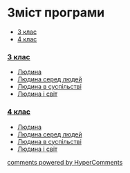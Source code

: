 <div id="hypercomments_widget" class="js-hypercomments-widget invisible"></div>

# Зміст програми

<div>
  <!-- Nav tabs -->
  <ul class="nav nav-tabs" role="tablist">
    <li role="presentation" class="active"><a href="#home" aria-controls="home" role="tab" data-toggle="tab">3 клас</a></li>
    <li role="presentation"><a href="#menu1" aria-controls="menu1" role="tab" data-toggle="tab">4 клас</a></li>
  </ul>
  <!-- Tab panes -->
  <div class="tab-content">
    <div role="tabpanel" class="tab-pane active" id="home"><h3><a href="http://worldmon34-new.ed-era.com/3/3_klas.html">3 клас</a></h3>
<ul type="disc">
<li><a href="http://worldmon34-new.ed-era.com/3/lyduna.html">Людина</a></li>
<li><a href="http://worldmon34-new.ed-era.com/3/lyduna_s.html">Людина серед людей</a></li>
<li><a href="http://worldmon34-new.ed-era.com/3/lyduna_v_susp.html">Людина в суспільстві</a></li>
<li><a href="http://worldmon34-new.ed-era.com/3/lyduna_i_svit.html">Людина і світ</a></li>
</ul>
</div>
<div role="tabpanel" class="tab-pane" id="menu1"><h3><a href="http://worldmon34-new.ed-era.com/4/4_klas.html">4 клас</a></h3>
<ul type="disc">
<li><a href="http://worldmon34-new.ed-era.com/4/lyduna.html">Людина</a></li>
<li><a href="http://worldmon34-new.ed-era.com/4/lyduna_s.html">Людина серед людей</a></li>
<li><a href="http://worldmon34-new.ed-era.com/4/lyduna_v_susp.html">Людина в суспільстві</a></li>
<li><a href="http://worldmon34-new.ed-era.com/4/lyduna_i_svit.html">Людина і світ</a></li>
</ul>
</div>
</div>
</div>

<div class="js-hypercomments-container">
<a href="http://hypercomments.com" class="hc-link" title="comments widget">comments powered by HyperComments</a>
</div>